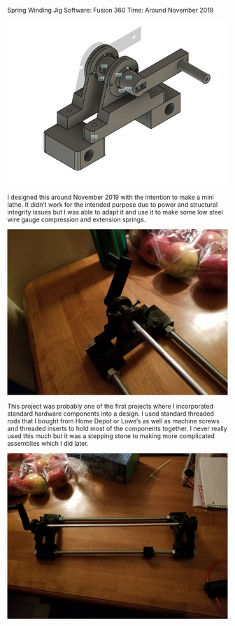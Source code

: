 Spring Winding Jig
Software: Fusion 360
Time: Around November 2019

 <p align="center">
   <img src="https://github.com/RohauerRobotics/project_timeline/blob/main/spring_winding_jig/Winding%20Block%20CAD%20Design.JPG" align="centre">
 </p>

I designed this around November 2019 with the intention to make a mini lathe. It didn’t work for the intended purpose due to power and structural integrity issues but I was able to adapt it and use it to make some low steel wire gauge compression and extension springs. 

 <p align="center">
   <img src="https://github.com/RohauerRobotics/project_timeline/blob/main/spring_winding_jig/Coil%20Winding%20Jig%20Close%20Up.jpg" align="centre">
 </p>

This project was probably one of the first projects where I incorporated standard hardware components into a design. I used standard threaded rods that I bought from Home Depot or Lowe’s as well as machine screws and threaded inserts to hold most of the components together. I never really used this much but it was a stepping stone to making more complicated assemblies which I did later.

 <p align="center">
   <img src="https://github.com/RohauerRobotics/project_timeline/blob/main/spring_winding_jig/Coil%20Winding%20Jig.jpg" align="centre">
 </p>
